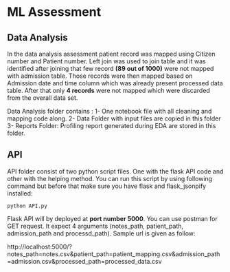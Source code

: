 # ML Assessment


## Data Analysis

In the data analysis assessment patient record was mapped using Citizen number and Patient number. Left join was used to join table and it was identified after joining that few record **(89 out of 1000)** were not mapped with admission table. Those records were then mapped based on Admission date and time column which was already present processed data table. After that only **4 records** were not mapped which were discarded from the overall data set. 

Data Analysis folder contains :
1- One notebook file with all cleaning and mapping code along.
2- Data Folder with input files are copied in this folder
3- Reports Folder: Profiling report generated during EDA are stored in this folder.




## API

API folder consist of two python script files. One with the flask API code and other with the helping method. You can run this script by using following command but before that make sure you have flask and flask_jsonpify installed: 

```
python API.py
```

Flask API will by deployed at **port number 5000**. You can use postman for GET request. It expect 4 arguments (notes_path, patient_path, admission_path and processd_path). Sample url is given as follow:

http://localhost:5000/?notes_path=notes.csv&patient_path=patient_mapping.csv&admission_path=admission.csv&processed_path=processed_data.csv


